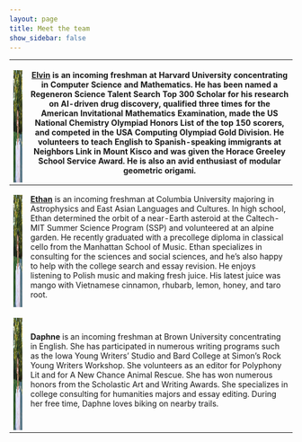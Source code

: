 ```yaml
---
layout: page
title: Meet the team
show_sidebar: false
---
```


| <p><img align="left" width="200" height="200" src="images/elvinlo.jpg" style="vertical-align:middle;margin:0px 0px"></p> | <p> <b><a href="https://www.linkedin.com/in/elvin-lo/">Elvin</a></b> is an incoming freshman at Harvard University concentrating in Computer Science and Mathematics. He has been named a Regeneron Science Talent Search Top 300 Scholar for his research on AI-driven drug discovery, qualified three times for the American Invitational Mathematics Examination, made the US National Chemistry Olympiad Honors List of the top 150 scorers, and competed in the USA Computing Olympiad Gold Division. He volunteers to teach English to Spanish-speaking immigrants at Neighbors Link in Mount Kisco and was given the Horace Greeley School Service Award. He is also an avid enthusiast of modular geometric origami. </p> |
|---|---|
| <p><img align="left" width="200" height="200" src="images/elvinlo.jpg" style="vertical-align:middle;margin:0px 0px"></p> | <p> <b><a href="https://www.linkedin.com/in/ethan-kuperman-a5a501250/">Ethan</a></b> is an incoming freshman at Columbia University majoring in Astrophysics and East Asian Languages and Cultures. In high school, Ethan determined the orbit of a near-Earth asteroid at the Caltech-MIT Summer Science Program (SSP) and volunteered at an alpine garden. He recently graduated with a precollege diploma in classical cello from the Manhattan School of Music. Ethan specializes in consulting for the sciences and social sciences, and he’s also happy to help with the college search and essay revision. He enjoys listening to Polish music and making fresh juice. His latest juice was mango with Vietnamese cinnamon, rhubarb, lemon, honey, and taro root. </p> |
| <p><img align="left" width="200" height="200" src="images/elvinlo.jpg" style="vertical-align:middle;margin:0px 0px"></p> | <p> <b>Daphne</b> is an incoming freshman at Brown University concentrating in English. She has participated in numerous writing programs such as the Iowa Young Writers’ Studio and Bard College at Simon’s Rock Young Writers Workshop. She volunteers as an editor for Polyphony Lit and for A New Chance Animal Rescue. She has won numerous honors from the Scholastic Art and Writing Awards. She specializes in college consulting for humanities majors and essay editing. During her free time, Daphne loves biking on nearby trails. </p> |
